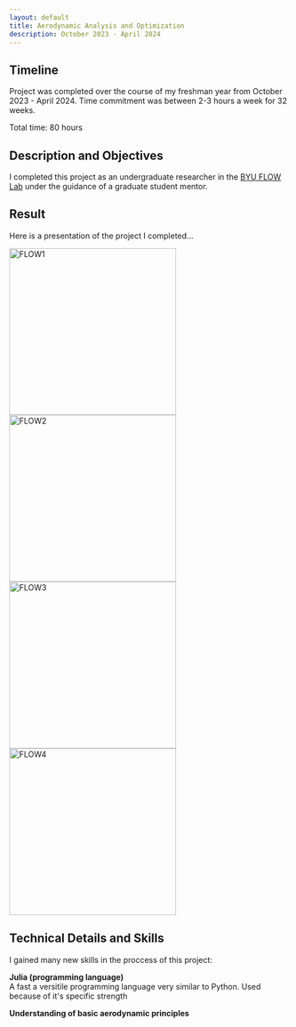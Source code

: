 ```yaml
---
layout: default
title: Aerodynamic Analysis and Optimization
description: October 2023 - April 2024
---
```


## Timeline

Project was completed over the course of my freshman year from October 2023 - April 2024. Time commitment was between 2-3 hours a week for 32 weeks.

Total time: 80 hours

## Description and Objectives

I completed this project as an undergraduate researcher in the [BYU FLOW Lab](https://flow.byu.edu/) under the guidance of a graduate student mentor.

## Result

Here is a presentation of the project I completed...

<img src="Images/FLOW1.jpg" alt="FLOW1" width="300" height="300">
<img src="Images/FLOW2.jpg" alt="FLOW2" width="300" height="300">
<img src="Images/FLOW3.jpg" alt="FLOW3" width="300" height="300">
<img src="Images/FLOW4.jpg" alt="FLOW4" width="300" height="300">

## Technical Details and Skills

I gained many new skills in the proccess of this project:

**Julia (programming language)**
<br> A fast a versitile programming language very similar to Python. Used because of it's specific strength 

**Understanding of basic aerodynamic principles**
<br> 